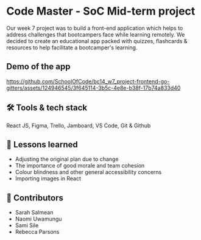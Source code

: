 # Code Master - SoC Mid-term project 
Our week 7 project was to build a front-end application which helps to address challenges that bootcampers face while learning remotely. We decided to create an educational app packed with quizzes, flashcards & resources to help facilitate a bootcamper's learning. 

## Demo of the app 

https://github.com/SchoolOfCode/bc14_w7_project-frontend-go-gitters/assets/124946545/3f645114-3b5c-4e8e-b38f-17b74a833d40

## 🛠️ Tools & tech stack 
React JS, Figma, Trello, Jamboard, VS Code, Git & Github 

## 🏫 Lessons learned 
- Adjusting the original plan due to change
- The importance of good morale and team cohesion 
- Colour blindness and other general accessibility concerns
- Importing images in React 

## 🤝 Contributors 
- Sarah Salmean 
- Naomi Uwamungu
- Sami Sile 
- Rebecca Parsons 
